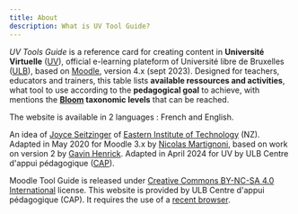 ```yaml
---
title: About
description: What is UV Tool Guide?
---
```


_UV Tools Guide_ is a reference card for creating content in **Université Virtuelle** ([UV]), official e-learning plateform of Université libre de Bruxelles ([ULB]), based on [Moodle], version 4.x (sept 2023). Designed for teachers, educators and trainers, this table lists **available ressources and activities**, what tool to use according to the **pedagogical goal** to achieve, with mentions the **[Bloom] taxonomic levels** that can be reached.

The website is available in 2 languages : French and English.

An idea of [Joyce Seitzinger](https://twitter.com/catspyjamasnz) of [Eastern Institute of Technology](https://www.eit.ac.nz/) (NZ). Adapted in May 2020 for Moodle 3.x by [Nicolas Martignoni][nm], based on work on version 2 by [Gavin Henrick](https://twitter.com/ghenrick). Adapted in April 2024 for UV by ULB Centre d'appui pédagogique ([CAP]).

Moodle Tool Guide is released under [Creative Commons BY-NC-SA 4.0 International][cc] license. This website is provided by ULB Centre d'appui pédagogique (CAP). It requires the use of a [recent browser][browser].

 [Moodle]: https://moodle.org/
 [bloom]: https://en.wikipedia.org/wiki/Bloom%27s_taxonomy
 [cc]: https://creativecommons.org/licenses/by-nc-sa/4.0/
 [browser]: https://browsehappy.com/
 [nm]: https://blog.martignoni.net/a-propos/
 [UV]: https://uv.ulb.ac.be/
 [CAP]: https://www.ulb.be/fr/l-ulb-et-l-ecole/cap-centre-d-appui-pedagogique
 [ULB]: https://www.ulb.be/
